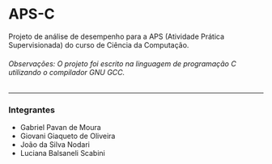 # APS-C
Projeto de análise de desempenho para a APS (Atividade Prática Supervisionada) do curso de Ciência da Computação.

###### Observações: O projeto foi escrito na linguagem de programação C utilizando o compilador GNU GCC.

___

### Integrantes
- Gabriel Pavan de Moura
- Giovani Giaqueto de Oliveira
- João da Silva Nodari
- Luciana Balsaneli Scabini
